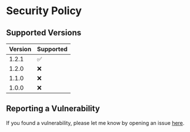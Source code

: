 # Security Policy

## Supported Versions

| Version | Supported          |
| ------- | ------------------ |
| 1.2.1   | :white_check_mark: |
| 1.2.0   | :x: |
| 1.1.0   | :x: |
| 1.0.0   | :x: |

## Reporting a Vulnerability

If you found a vulnerability, please let me know by opening an issue [here](https://github.com/oswaldobapvicjr/jsonmerge/issues/new?assignees=&labels=&template=bug_report.md&title=).
